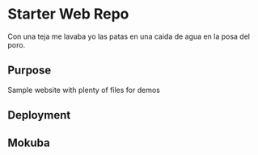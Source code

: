 # Starter Web Repo

Con una teja me lavaba yo las patas en una caida de agua
en la posa del poro.

## Purpose

Sample website with plenty of files for demos

## Deployment

## Mokuba